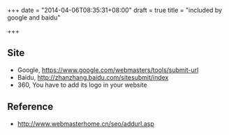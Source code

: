 +++
date = "2014-04-06T08:35:31+08:00"
draft = true
title = "included by google and baidu"

+++



## Site

* Google, https://www.google.com/webmasters/tools/submit-url
* Baidu, http://zhanzhang.baidu.com/sitesubmit/index
* 360, You have to add its logo in your website

## Reference

* http://www.webmasterhome.cn/seo/addurl.asp